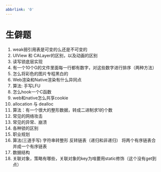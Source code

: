 ```yaml
---
abbrlink: '0'
---
```

# 生僻题

1. weak弱引用表是可变的么还是不可变的
2. UIView 和 CALayer的区别，以及动画的区别
3. 读写锁底层实现
4. 有一个10个G的文件里面每一行都有数字，对这些数字进行排序（两种方法）
5. 怎么将彩色的图片专程黑白的
6. Web渲染和Native渲染有什么异同点
7. 算法: 手写LFU
8. 怎么hook一个C函数
9. web和native怎么共享cookie
10. allocation 与 dealloc
11. 算法：有一个很大的整形数据，转成二进制求1的个数
12. 常见的网络攻击
13. 常见的异常、崩溃
14. 各种锁的区别
15. 职业规划
16. 算法(三道手写)
    字符串转整形
    反转链表（递归和非递归）
    将两个有序链表合并成一个有序链表
17. 数据结构
18. 关联对象，策略有哪些，关联对象的key为啥要用static修饰（这个没有get到点）